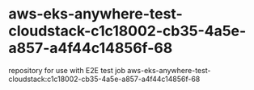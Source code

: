 # aws-eks-anywhere-test-cloudstack-c1c18002-cb35-4a5e-a857-a4f44c14856f-68
repository for use with E2E test job aws-eks-anywhere-test-cloudstack:c1c18002-cb35-4a5e-a857-a4f44c14856f-68
